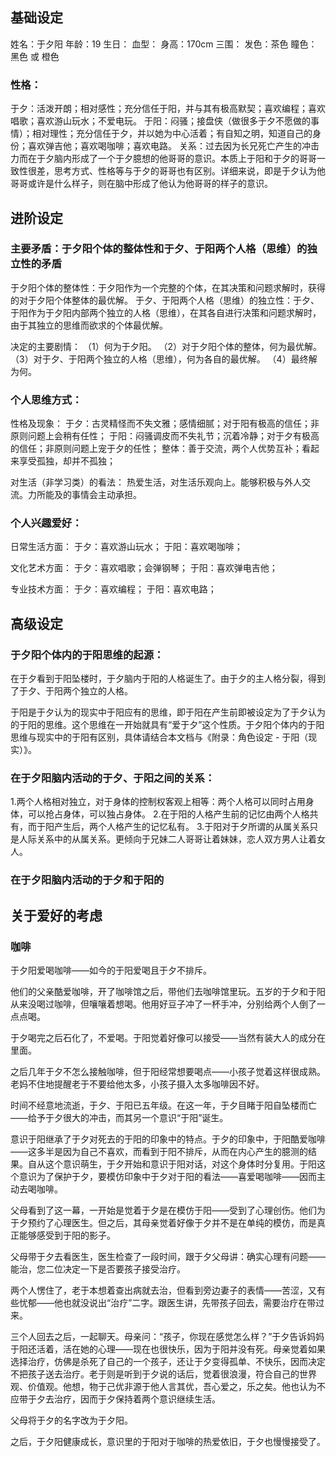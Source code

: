 
## 基础设定

姓名：于夕阳
年龄：19
生日：
血型：
身高：170cm
三围：
发色：茶色
瞳色：黑色 或 橙色

### 性格：

于夕：活泼开朗；相对感性；充分信任于阳，并与其有极高默契；喜欢编程；喜欢唱歌；喜欢游山玩水；不爱电玩。
于阳：闷骚；接盘侠（做很多于夕不愿做的事情）；相对理性；充分信任于夕，并以她为中心活着；有自知之明，知道自己的身份；喜欢弹吉他；喜欢喝咖啡；喜欢电路。
关系：过去因为长兄死亡产生的冲击力而在于夕脑内形成了一个于夕臆想的他哥哥的意识。本质上于阳和于夕的哥哥一致性很差，思考方式、性格等与于夕的哥哥也有区别。详细来说，即是于夕认为他哥哥或许是什么样子，则在脑中形成了他认为他哥哥的样子的意识。

## 进阶设定

### 主要矛盾：于夕阳个体的整体性和于夕、于阳两个人格（思维）的独立性的矛盾

于夕阳个体的整体性：于夕阳作为一个完整的个体，在其决策和问题求解时，获得的对于夕阳个体整体的最优解。
于夕、于阳两个人格（思维）的独立性：于夕、于阳作为于夕阳内部两个独立的人格（思维），在其各自进行决策和问题求解时，由于其独立的思维而欲求的个体最优解。

决定的主要剧情：
	（1）何为于夕阳。
	（2）对于夕阳个体的整体，何为最优解。
	（3）对于夕、于阳两个独立的人格（思维），何为各自的最优解。
	（4）最终解为何。

### 个人思维方式：

性格及现象：
	于夕：古灵精怪而不失文雅；感情细腻；对于阳有极高的信任；非原则问题上会稍有任性；
	于阳：闷骚调皮而不失礼节；沉着冷静；对于夕有极高的信任；非原则问题上宠于夕的任性；
	整体：善于交流，两个人优势互补；看起来享受孤独，却并不孤独；

对生活（非学习类）的看法：
	热爱生活，对生活乐观向上。能够积极与外人交流。力所能及的事情会主动承担。

### 个人兴趣爱好：

日常生活方面：
	于夕：喜欢游山玩水；
	于阳：喜欢喝咖啡；

文化艺术方面：
	于夕：喜欢唱歌；会弹钢琴；
	于阳：喜欢弹电吉他；

专业技术方面：
	于夕：喜欢编程；
	于阳：喜欢电路；

## 高级设定

### 于夕阳个体内的于阳思维的起源：

在于夕看到于阳坠楼时，于夕脑内于阳的人格诞生了。由于夕的主人格分裂，得到了于夕、于阳两个独立的人格。

于阳是于夕认为的现实中于阳应有的思维，即于阳在产生前即被设定为了于夕认为的于阳的思维。这个思维在一开始就具有“爱于夕”这个性质。于夕阳个体内的于阳思维与现实中的于阳有区别，具体请结合本文档与《附录：角色设定 - 于阳（现实）》。

### 在于夕阳脑内活动的于夕、于阳之间的关系：

1.两个人格相对独立，对于身体的控制权客观上相等：两个人格可以同时占用身体，可以抢占身体，可以独占身体。
2.在于阳的人格产生前的记忆由两个人格共有，而于阳产生后，两个人格产生的记忆私有。
3.于阳对于夕所谓的从属关系只是人际关系中的从属关系。更倾向于兄妹二人哥哥让着妹妹，恋人双方男人让着女人。

### 在于夕阳脑内活动的于夕和于阳的







## 关于爱好的考虑

### 咖啡

于夕阳爱喝咖啡——如今的于阳爱喝且于夕不排斥。

他们的父亲酷爱咖啡，开了咖啡馆之后，带他们去咖啡馆里玩。五岁的于夕和于阳从来没喝过咖啡，但嚷嚷着想喝。他用好豆子冲了一杯手冲，分别给两个人倒了一点点喝。

于夕喝完之后石化了，不爱喝。于阳觉着好像可以接受——当然有装大人的成分在里面。

之后几年于夕不怎么接触咖啡，但于阳经常想要喝点——小孩子觉着这样很成熟。老妈不住地提醒老于不要给他太多，小孩子摄入太多咖啡因不好。

时间不经意地流逝，于夕、于阳已五年级。在这一年，于夕目睹于阳自坠楼而亡——给予于夕很大的冲击，而其另一个意识“于阳”诞生。

意识于阳继承了于夕对死去的于阳的印象中的特点。于夕的印象中，于阳酷爱咖啡——这多半是因为自己不喜欢，而看到于阳不排斥，从而在内心产生的臆测的结果。自从这个意识萌生，于夕开始和意识于阳对话，对这个身体时分复用。于阳这个意识为了保护于夕，要模仿印象中于夕对于阳的看法——喜爱喝咖啡——因而主动去喝咖啡。

父母看到了这一幕，一开始是觉着于夕是在模仿于阳——受到了心理创伤。他们为于夕预约了心理医生。但之后，其母亲觉着好像于夕并不是在单纯的模仿，而是真正能够感受到于阳的影子。

父母带于夕去看医生，医生检查了一段时间，跟于夕父母讲：确实心理有问题——能治，您二位决定一下是否要孩子接受治疗。

两个人愣住了，老于本想着查出病就去治，但看到旁边妻子的表情——苦涩，又有些忧郁——他也就没说出“治疗”二字。跟医生讲，先带孩子回去，需要治疗在带过来。

三个人回去之后，一起聊天。母亲问：“孩子，你现在感觉怎么样？”于夕告诉妈妈于阳还活着，活在她的心理——现在也很快乐，因为于阳并没有死。母亲觉着如果选择治疗，仿佛是杀死了自己的一个孩子，还让于夕变得孤单、不快乐，因而决定不把孩子送去治疗。老于则是听到于夕说的话后，觉着很浪漫，符合自己的世界观、价值观。他想，物于己优非源于他人言其优，吾心爱之，乐之矣。他也认为不应带于夕去治疗，因而于夕保持着两个意识继续生活。

父母将于夕的名字改为于夕阳。

之后，于夕阳健康成长，意识里的于阳对于咖啡的热爱依旧，于夕也慢慢接受了。

